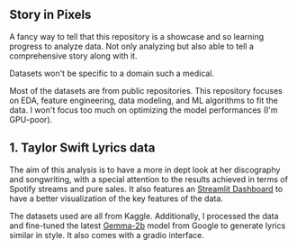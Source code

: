 ## Story in Pixels

A fancy way to tell that this repository is a showcase and so learning progress to analyze data. Not only analyzing but also able to tell a comprehensive story along with it. 

Datasets won't be specific to a domain such a medical.

Most of the datasets are from public repositories. This repository focuses on EDA, feature engineering, data modeling, and ML algorithms to fit the data. I won't focus too much on optimizing the model performances (I'm GPU-poor).

## 1. Taylor Swift Lyrics data 
The aim of this analysis is to have a more in dept look at her discography and songwriting, with a special attention to the results achieved in terms of Spotify streams and pure sales. It also features an [Streamlit Dashboard](https://storyinpixels-taylorswift.streamlit.app/) to have a better visualization of the key features of the data.

The datasets used are all from Kaggle. Additionally, I processed the data and fine-tuned the latest [Gemma-2b](https://ai.google.dev/gemma/docs) model from Google to generate lyrics similar in style. It also comes with a gradio interface.
